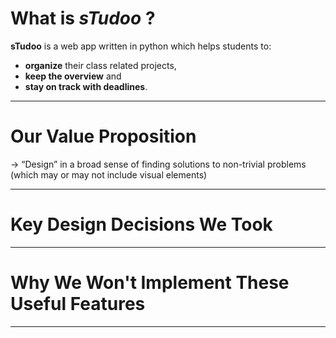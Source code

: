 # What is **_sTudoo_** ?

**sTudoo** is a web app written in python which helps students to: 
- **organize** their class related projects,
- **keep the overview** and
- **stay on track with deadlines**.

---

# Our Value Proposition

-> “Design” in a broad sense of finding solutions to non-trivial problems (which may or may not include visual elements)

---

# Key Design Decisions We Took

---

# Why We Won't Implement These Useful Features

---